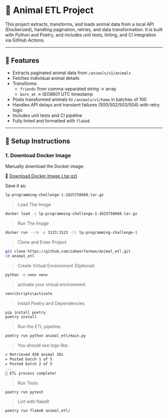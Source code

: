 # 🐾 Animal ETL Project

This project extracts, transforms, and loads animal data from a local API (Dockerized), handling pagination, retries, and data transformation. It is built with Python and Poetry, and includes unit tests, linting, and CI integration via GitHub Actions.

---

## 🚀 Features

- Extracts paginated animal data from `/animals/v1/animals`
- Fetches individual animal details
- Transforms:
  - `friends` from comma-separated string → array
  - `born_at` → ISO8601 UTC timestamp
- Posts transformed animals to `/animals/v1/home` in batches of 100
- Handles API delays and transient failures (500/502/503/504) with retry logic
- Includes unit tests and CI pipeline
- Fully linted and formatted with `flake8`

---

## 🐳 Setup Instructions

### 1. Download Docker Image
Manually download the Docker image:

🔗 [Download Docker Image (.tar.gz)](https://drive.google.com/file/d/1MNt0fBJAjOu7pODx0HsStDLBemhAgBuR/view?usp=sharing)

Save it as:

```bash
lp-programming-challenge-1-1625758668.tar.gz
```

> Load The Image

```bash
docker load -i lp-programming-challenge-1-1625758668.tar.gz
```
> Run The Image

```bash
docker run --rm -p 3123:3123 -ti lp-programming-challenge-1
```

>Clone and Enter Project


```bash
git clone https://github.com/zaheerfarman/animal_etl.git
cd animal_etl
```
> Create Virtual Environment (Optional)

```bash
python -m venv venv
```
> activate your virtual environment
```bash
venv\Scripts\activate
```
>  Install Poetry and Dependencies
```bash
pip install poetry
poetry install
```

> Run the ETL pipeline:
```bash
poetry run python animal_etl/main.py
```
> You should see logs like:
```bash
✔ Retrieved 450 animal IDs
✔ Posted batch 1 of 5
✔ Posted batch 2 of 5
...
🎉 ETL process complete!
```
> Run Tests
```bash
poetry run pytest
```
> Lint with flake8
```bash
poetry run flake8 animal_etl/
```